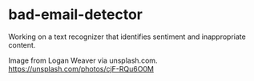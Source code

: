 # bad-email-detector

Working on a text recognizer that identifies sentiment and inappropriate content.

Image from Logan Weaver via unsplash.com. https://unsplash.com/photos/cjF-RQu6O0M
